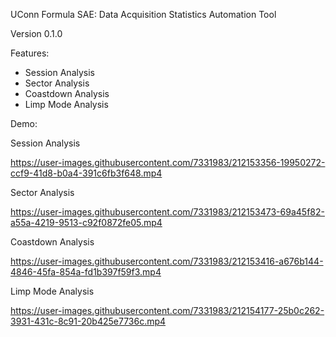 UConn Formula SAE: Data Acquisition Statistics Automation Tool

Version 0.1.0

Features:
- Session Analysis
- Sector Analysis
- Coastdown Analysis
- Limp Mode Analysis

Demo:

Session Analysis

https://user-images.githubusercontent.com/7331983/212153356-19950272-ccf9-41d8-b0a4-391c6fb3f648.mp4

Sector Analysis

https://user-images.githubusercontent.com/7331983/212153473-69a45f82-a55a-4219-9513-c92f0872fe05.mp4

Coastdown Analysis

https://user-images.githubusercontent.com/7331983/212153416-a676b144-4846-45fa-854a-fd1b397f59f3.mp4

Limp Mode Analysis

https://user-images.githubusercontent.com/7331983/212154177-25b0c262-3931-431c-8c91-20b425e7736c.mp4




